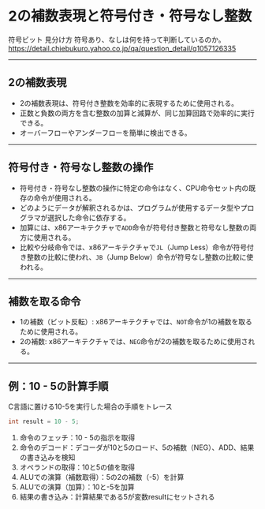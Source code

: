 # 2の補数表現と符号付き・符号なし整数

符号ビット 見分け方
符号あり、なしは何を持って判断しているのか。
<https://detail.chiebukuro.yahoo.co.jp/qa/question_detail/q1057126335>

---

## 2の補数表現

- 2の補数表現は、符号付き整数を効率的に表現するために使用される。
- 正数と負数の両方を含む整数の加算と減算が、同じ加算回路で効率的に実行できる。
- オーバーフローやアンダーフローを簡単に検出できる。

---

## 符号付き・符号なし整数の操作

- 符号付き・符号なし整数の操作に特定の命令はなく、CPU命令セット内の既存の命令が使用される。
- どのようにデータが解釈されるかは、プログラムが使用するデータ型やプログラマが選択した命令に依存する。
- 加算には、x86アーキテクチャで`ADD`命令が符号付き整数と符号なし整数の両方に使用される。
- 比較や分岐命令では、x86アーキテクチャで`JL`（Jump Less）命令が符号付き整数の比較に使われ、`JB`（Jump Below）命令が符号なし整数の比較に使われる。

---

## 補数を取る命令

- 1の補数（ビット反転）: x86アーキテクチャでは、`NOT`命令が1の補数を取るために使用される。
- 2の補数: x86アーキテクチャでは、`NEG`命令が2の補数を取るために使用される。

---

## 例：10 - 5の計算手順

C言語に置ける10-5を実行した場合の手順をトレース

``` c
int result = 10 - 5;
```

1. 命令のフェッチ：10 - 5の指示を取得
2. 命令のデコード：デコーダが10と5のロード、5の補数（NEG）、ADD、結果の書き込みを検知
3. オペランドの取得：10と5の値を取得
4. ALUでの演算（補数取得）：5の2の補数（-5）を計算
5. ALUでの演算（加算）：10と-5を加算
6. 結果の書き込み：計算結果である5が変数resultにセットされる
